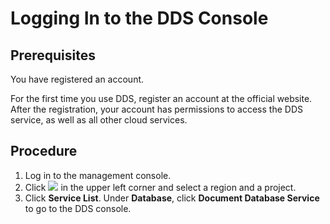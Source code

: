 # Logging In to the DDS Console<a name="dds_02_0043"></a>

## **Prerequisites**<a name="section5966101210598"></a>

You have registered an account.

For the first time you use DDS, register an account at the official website. After the registration, your account has permissions to access the DDS service, as well as all other cloud services.

## Procedure<a name="section162273713415"></a>

1.  Log in to the management console.
2.  Click  ![](figures/region.png)  in the upper left corner and select a region and a project.
3.  Click  **Service List**. Under  **Database**, click  **Document Database Service**  to go to the DDS console.

